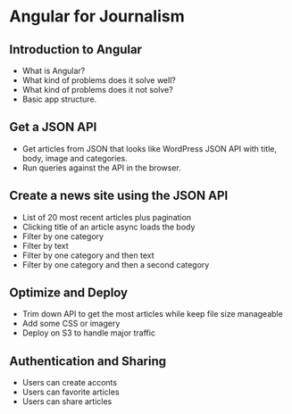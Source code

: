 Angular for Journalism
===================================

## Introduction to Angular

- What is Angular?
- What kind of problems does it solve well?
- What kind of problems does it not solve?
- Basic app structure.

## Get a JSON API 

- Get articles from JSON that looks like WordPress JSON API with title, body, image and categories.
- Run queries against the API in the browser.

## Create a news site using the JSON API

- List of 20 most recent articles plus pagination
- Clicking title of an article async loads the body
- Filter by one category
- Filter by text
- Filter by one category and then text
- Filter by one category and then a second category

## Optimize and Deploy

- Trim down API to get the most articles while keep file size manageable
- Add some CSS or imagery
- Deploy on S3 to handle major traffic

## Authentication and Sharing

- Users can create acconts
- Users can favorite articles
- Users can share articles
